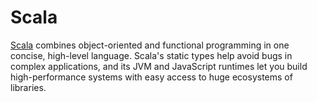 # Scala

[Scala](https://www.scala-lang.org/) combines object-oriented and functional programming in one concise, high-level
language. Scala's static types help avoid bugs in complex applications, and its JVM and JavaScript runtimes let you
build high-performance systems with easy access to huge ecosystems of libraries.